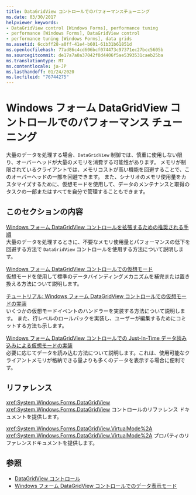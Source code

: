 ```yaml
---
title: DataGridView コントロールでのパフォーマンスチューニング
ms.date: 03/30/2017
helpviewer_keywords:
- DataGridView control [Windows Forms], performance tuning
- performance [Windows Forms], DataGridView control
- performance tuning [Windows Forms], data grids
ms.assetid: 6ccbff28-a0ff-41e4-b601-61b31b61851d
ms.openlocfilehash: 77ad86c4cd606bcf074473c97371ec27bcc5605b
ms.sourcegitcommit: de17a7a0a37042f0d4406f5ae5393531caeb25ba
ms.translationtype: MT
ms.contentlocale: ja-JP
ms.lasthandoff: 01/24/2020
ms.locfileid: "76744275"
---
```

# <a name="performance-tuning-in-the-windows-forms-datagridview-control"></a>Windows フォーム DataGridView コントロールでのパフォーマンス チューニング
大量のデータを処理する場合、`DataGridView` 制御では、慎重に使用しない限り、オーバーヘッドが大量のメモリを消費する可能性があります。 メモリが制限されているクライアントでは、メモリコストが高い機能を回避することで、このオーバーヘッドの一部を回避できます。 また、シナリオのメモリ使用量をカスタマイズするために、仮想モードを使用して、データのメンテナンスと取得のタスクの一部またはすべてを自分で管理することもできます。  
  
## <a name="in-this-section"></a>このセクションの内容  
 [Windows フォーム DataGridView コントロールを拡張するための推奨される手順](best-practices-for-scaling-the-windows-forms-datagridview-control.md)  
 大量のデータを処理するときに、不要なメモリ使用量とパフォーマンスの低下を回避する方法で `DataGridView` コントロールを使用する方法について説明します。  
  
 [Windows フォーム DataGridView コントロールでの仮想モード](virtual-mode-in-the-windows-forms-datagridview-control.md)  
 仮想モードを使用して標準のデータバインディングメカニズムを補完または置き換える方法について説明します。  
  
 [チュートリアル: Windows フォーム DataGridView コントロールでの仮想モードの実装](implementing-virtual-mode-wf-datagridview-control.md)  
 いくつかの仮想モードイベントのハンドラーを実装する方法について説明します。 また、行レベルのロールバックを実装し、ユーザーが編集するためにコミットする方法も示します。  
  
 [Windows フォーム DataGridView コントロールでの Just-In-Time データ読み込みによる仮想モードの実装](implementing-virtual-mode-jit-data-loading-in-the-datagrid.md)  
 必要に応じてデータを読み込む方法について説明します。これは、使用可能なクライアントメモリが格納できる量よりも多くのデータを表示する場合に便利です。  
  
## <a name="reference"></a>リファレンス  
 <xref:System.Windows.Forms.DataGridView>  
 <xref:System.Windows.Forms.DataGridView> コントロールのリファレンス ドキュメントを提供します。  
  
 <xref:System.Windows.Forms.DataGridView.VirtualMode%2A>  
 <xref:System.Windows.Forms.DataGridView.VirtualMode%2A> プロパティのリファレンスドキュメントを提供します。  
  
## <a name="see-also"></a>参照

- [DataGridView コントロール](datagridview-control-windows-forms.md)
- [Windows フォーム DataGridView コントロールでのデータ表示モード](data-display-modes-in-the-windows-forms-datagridview-control.md)
